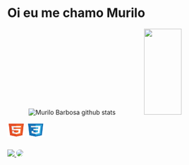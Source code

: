 <h1>Oi eu me chamo Murilo</h1>

<div align="center">  
  <img width="49%" height="195px" src="https://github-readme-stats.vercel.app/api?username=musilvab&show_icons=true&count_private=true&hide_border=true&theme=gruvbox&title_color=ff4d00" alt="Murilo Barbosa github stats" /> 
  <img width="41%" height="195px" src="https://github-readme-stats.vercel.app/api/top-langs/?username=musilvab&layout=compact&hide_border=true&title_color=ff4d00&text_color=8DBF7B&bg_color=0d1117" />
</div>

<div style="display: inline_block"><br>
  <img align="center" alt="Rafa-HTML" height="30" width="40" src="https://raw.githubusercontent.com/devicons/devicon/master/icons/html5/html5-original.svg">
  <img align="center" alt="Rafa-CSS" height="30" width="40" src="https://raw.githubusercontent.com/devicons/devicon/master/icons/css3/css3-original.svg">
</div>


##
<div align="justify"> 
<a href="https://instagram.com/musilvab" target="_blank"><img src="https://img.shields.io/badge/-Instagram-%23E4405F?style=for-the-badge&logo=instagram&logoColor=white"</a>
<a href="https://www.linkedin.com/in/murilo-barbosa-0614ab259/" target="_blank"><img src="https://img.shields.io/badge/-LinkedIn-%230077B5?style=for-the-badge&logo=linkedin&logoColor=white" style="border-radius: 30px" target="_blank"></a> 
 </div>





  

